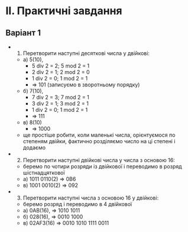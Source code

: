 # ІІ. Практичні завдання 
## Варіант 1
- 1. Перетворити наступні десяткові числа у двійкові: 
  - а) 5(10), 
    - 5 div 2 = 2; 5 mod 2 = 1
    - 2 div 2 = 1; 2 mod 2 = 0
    - 1 div 2 = 0; 1 mod 2 = 1
    - => 101 (записуємо в зворотньому порядку)
  - б) 7(10),
    - 7 div 2 = 3; 7 mod 2 = 1
    - 3 div 2 = 1; 3 mod 2 = 1
    - 1 div 2 = 0; 1 mod 2 = 1
    - => 111
  - в) 8(10)
    - => 1000 
  - ще простіше робити, коли маленькі числа, орієнтуємося по степеням двійки, фактично розділяємо число на ці степені і додаємо
- 2.  Перетворити наступні двійкові числа у числа з основою 16: 
  - беремо по чотири розряди із двійкової і переводимо в розряд шістнадцяткової
  - а) 1011 0110(2) => 0B6
  - в) 1001 0010(2) => 092
- 3.  Перетворити наступні числа з основою 16 у двійкові:
  - беремо розряд і переводимо в 4 двійкової
  - а) 0AB(16), => 1010 1011
  - б) 028(16), => 0010 1000
  - в) 02AF3(16) => 0010 1010 1111 0011
